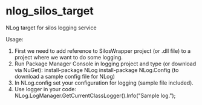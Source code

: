 nlog_silos_target
=================

NLog target for silos logging service

Usage:
1. First we need to add reference to SilosWrapper project (or .dll file) to a project where we want to do some logging.
2. Run Package Manager Console in logging project and type (or download via NuGet):
	install-package NLog
	install-package NLog.Config (to download a sample config file for NLog)
3. In NLog.config set your configuration for logging (sample file included).
4. Use logger in your code:
	NLog.LogManager.GetCurrentClassLogger().Info("Sample log.");
	
